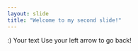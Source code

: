 ```yaml
---
layout: slide
title: "Welcome to my second slide!"
---
```

:)
Your text
Use your left arrow to go back!
